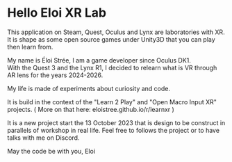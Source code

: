 # Hello Eloi XR Lab

This application on Steam, Quest, Oculus and Lynx are laboratories with XR.
It is shape as some open source games under Unity3D that you can play then learn from.

My name is Éloi Strée, I am a game developer since Oculus DK1.  
With the Quest 3 and the Lynx R1, I decided to relearn what is VR through AR lens for the years 2024-2026.   

My life is made of experiments about curiosity and code.  

It is build in the context of the "Learn 2 Play" and "Open Macro Input XR" projects.
( More on that here: eloistree.github.io/r/learnxr )

It is a new project start the 13 October 2023 that is design to be construct in parallels of workshop in real life.
Feel free to follows the project or to have talks with me on Discord.

May the code be with you,
Eloi
